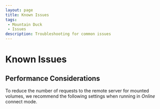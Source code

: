 ```yaml
---
layout: page
title: Known Issues
tags: 
 - Mountain Duck
 - Issues
description: Troubleshooting for common issues
---
```


# Known Issues
## Performance Considerations
To reduce the number of requests to the remote server for mounted volumes, we recommend the following settings when running in _Online_ connect mode.

